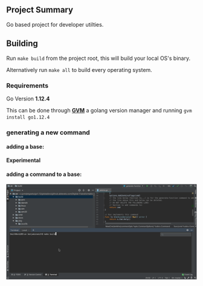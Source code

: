 ## Project Summary

Go based project for developer utilties.


## Building

Run `make build` from the project root, this will build your local OS's binary.

Alternatively run `make all` to build every operating system.

### Requirements

Go Version **1.12.4**

This can be done through [**GVM**](https://github.com/moovweb/gvm) a golang version manager
and running `gvm install go1.12.4`

### generating a new command

#### adding a base:

**Experimental**

#### adding a command to a base:

![Animated Gif](docs/BensBinaryGenCode.gif)